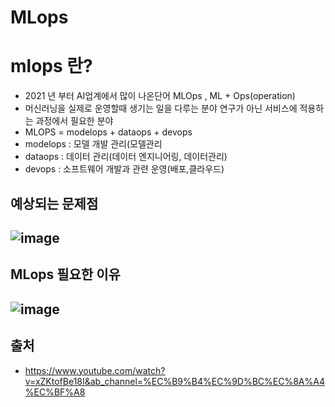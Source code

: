 # MLops
# mlops 란? 
- 2021 년 부터 AI업계에서 많이 나온단어 MLOps , ML + Ops(operation)
- 머신러닝을 실제로 운영할때 생기는 일을 다루는 분야 연구가 아닌 서비스에 적용하는 과정에서 필요한 분야
- MLOPS = modelops + dataops + devops
- modelops : 모델 개발 관리(모델관리
- dataops : 데이터 관리(데이터 엔지니어링, 데이터관리)
- devops : 소프트웨어 개발과 관련 운영(배포,클라우드)
## 예상되는 문제점
## ![image](https://user-images.githubusercontent.com/54635552/178141311-80735b90-ca1d-4648-8092-621a4c00e0de.png)

## MLops 필요한 이유
## ![image](https://user-images.githubusercontent.com/54635552/178141328-e62b0c6f-6e22-41f8-b23f-786a322b23cd.png)

## 출처
- https://www.youtube.com/watch?v=xZKtofBe18I&ab_channel=%EC%B9%B4%EC%9D%BC%EC%8A%A4%EC%BF%A8

